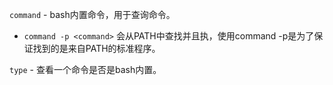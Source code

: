 `command` - bash内置命令，用于查询命令。

 * `command -p <command>` 会从PATH中查找<command>并且执，使用command -p是为了保证找到的<command>是来自PATH的标准程序。

`type` - 查看一个命令是否是bash内置。
